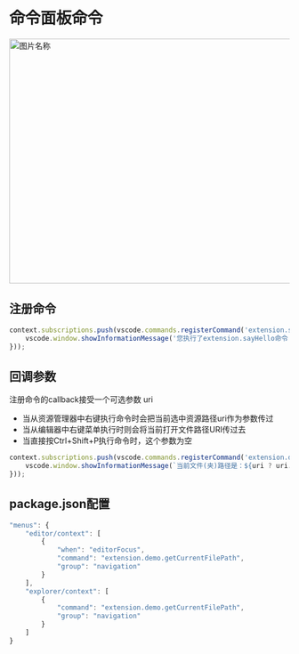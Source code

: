 # 命令面板命令

<img src="https://rengar-1253859411.cos.ap-chengdu.myqcloud.com/img/20201111200723.png" width = "550" height = "440" alt="图片名称" style="margin: 0 auto;display: block;" />

## 注册命令
```js
context.subscriptions.push(vscode.commands.registerCommand('extension.sayHello', () => {
    vscode.window.showInformationMessage('您执行了extension.sayHello命令！')
}));
```

## 回调参数
注册命令的callback接受一个可选参数 uri

- 当从资源管理器中右键执行命令时会把当前选中资源路径uri作为参数传过
- 当从编辑器中右键菜单执行时则会将当前打开文件路径URI传过去
- 当直接按Ctrl+Shift+P执行命令时，这个参数为空

```js
context.subscriptions.push(vscode.commands.registerCommand('extension.demo.getCurrentFilePath', (uri) => {
    vscode.window.showInformationMessage(`当前文件(夹)路径是：${uri ? uri.path : '空'}`)
}));
```

## package.json配置
```js
"menus": {
    "editor/context": [
        {
            "when": "editorFocus",
            "command": "extension.demo.getCurrentFilePath",
            "group": "navigation"
        }
    ],
    "explorer/context": [
        {
            "command": "extension.demo.getCurrentFilePath",
            "group": "navigation"
        }
    ]
}
```